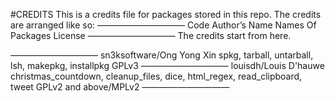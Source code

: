#CREDITS
This is a credits file for packages stored in this repo.
The credits are arranged like so:
——————————
Code Author’s Name
Names Of Packages
License
——————————
The credits start from here.

——————————
sn3ksoftware/Ong Yong Xin
spkg, tarball, untarball, lsh, makepkg, installpkg
GPLv3
——————————
louisdh/Louis D'hauwe
christmas_countdown, cleanup_files, dice, html_regex,
read_clipboard, tweet
GPLv2 and above/MPLv2
——————————
